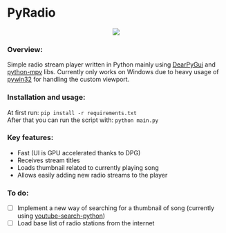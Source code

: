 # PyRadio
<p align="center">
  <img src="https://i.imgur.com/GLUBvEX.png">
</p>

### Overview:
Simple radio stream player written in Python mainly using [DearPyGui](https://github.com/hoffstadt/DearPyGui) and [python-mpv](https://github.com/jaseg/python-mpv) libs. Currently only works on Windows due to heavy usage of [pywin32](https://pypi.org/project/pywin32/) for handling the custom viewport.
### Installation and usage:
At first run:
`pip install -r requirements.txt`\
After that you can run the script with: `python main.py`
### Key features:
- Fast (UI is GPU accelerated thanks to DPG)
- Receives stream titles
- Loads thumbnail related to currently playing song
- Allows easily adding new radio streams to the player
### To do:
- [ ] Implement a new way of searching for a thumbnail of song (currently using [youtube-search-python](https://github.com/alexmercerind/youtube-search-python))
- [ ] Load base list of radio stations from the internet